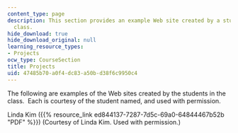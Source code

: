 ```yaml
---
content_type: page
description: This section provides an example Web site created by a student in the
  class.
hide_download: true
hide_download_original: null
learning_resource_types:
- Projects
ocw_type: CourseSection
title: Projects
uid: 47485b70-a0f4-dc83-a50b-d38f6c9950c4
---
```


The following are examples of the Web sites created by the students in the class.  Each is courtesy of the student named, and used with permission.

Linda Kim ({{% resource_link ed844137-7287-7d5c-69a0-64844467b52b "PDF" %}}) (Courtesy of Linda Kim. Used with permission.)